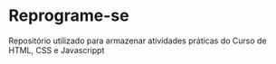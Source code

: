 # Reprograme-se
Repositório utilizado para armazenar atividades práticas do Curso de HTML, CSS e Javascrippt
